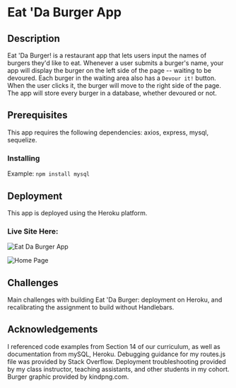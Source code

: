 # Eat 'Da Burger App

## Description

Eat 'Da Burger! is a restaurant app that lets users input the names of burgers they'd like to eat. Whenever a user submits a burger's name, your app will display the burger on the left side of the page -- waiting to be devoured. Each burger in the waiting area also has a `Devour it!` button. When the user clicks it, the burger will move to the right side of the page.
The app will store every burger in a database, whether devoured or not.

## Prerequisites

This app requires the following dependencies: axios, express, mysql, sequelize.

### Installing

Example: `npm install mysql`

## Deployment

This app is deployed using the Heroku platform.

### Live Site Here:

![Eat Da Burger App](Link)

![Home Page](Buger-App-Home.png)

## Challenges

Main challenges with building Eat 'Da Burger: deployment on Heroku, and recalibrating the assignment to build without Handlebars.

## Acknowledgements

I referenced code examples from Section 14 of our curriculum, as well as documentation from mySQL, Heroku. Debugging guidance for my routes.js file was provided by Stack Overflow. Deployment troubleshooting provided by my class instructor, teaching assistants, and other students in my cohort. Burger graphic provided by kindpng.com.
